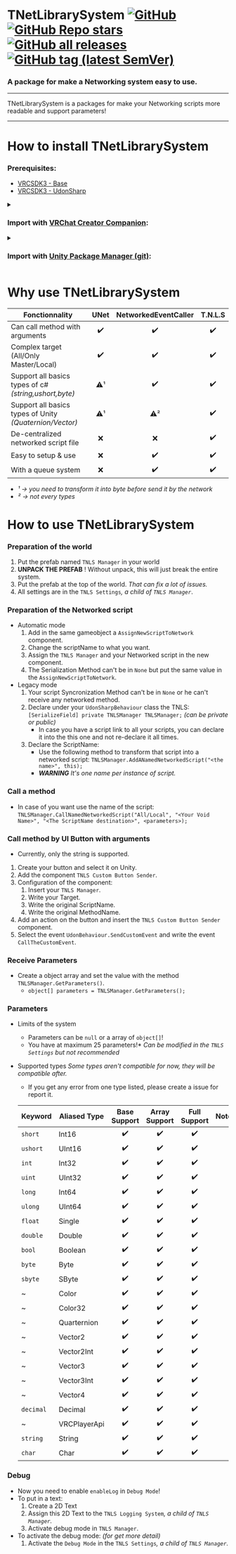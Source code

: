 <div>

# TNetLibrarySystem [![GitHub](https://img.shields.io/github/license/Matis-Projects/TNetLibrarySystem?color=blue&label=License&style=flat)](https://github.com/Matis-Projects/TNetLibrarySystem/blob/main/LICENSE) [![GitHub Repo stars](https://img.shields.io/github/stars/Matis-Projects/TNetLibrarySystem?style=flat&label=Stars)](https://github.com/Matis-Projects/TNetLibrarySystem/stargazers) [![GitHub all releases](https://img.shields.io/github/downloads/Matis-Projects/TNetLibrarySystem/total?color=blue&label=Downloads&style=flat)](https://github.com/Matis-Projects/TNetLibrarySystem/releases) [![GitHub tag (latest SemVer)](https://img.shields.io/github/v/tag/Matis-Projects/TNetLibrarySystem?color=blue&label=Release&sort=semver&style=flat)](https://github.com/Matis-Projects/TNetLibrarySystem/releases/latest)

</div>

### A package for make a Networking system easy to use. 

---

TNetLibrarySystem is a packages for make your Networking scripts more readable and support parameters!

---

# How to install TNetLibrarySystem

### Prerequisites:

* [VRCSDK3 - Base](https://vrchat.com/home/download)
* [VRCSDK3 - UdonSharp](https://vrchat.com/home/download)

<details><summary>

### Import with [VRChat Creator Companion](https://vcc.docs.vrchat.com/vpm/packages#user-packages):</summary>

> 1. Download `fr.tismatis.tnetlibrarysystem.zip` from [here](https://github.com/Matis-Projects/TNetLibrarySystem/releases/latest)
> 2. Unpack the .zip somewhere
> 3. In VRChat Creator Companion, navigate to `Settings` > `User Packages` > `Add`
> 4. Navigate to the unpacked folder, `fr.tismatis.tnetlibrarysystem` and click `Select Folder`
> 5. `TNetLibrarySystem` should now be visible under `Local User Packages` in the project view in VRChat Creator Companion
> 6. Click `Add`

</details><details><summary>

### Import with [Unity Package Manager (git)](https://docs.unity3d.com/2019.4/Documentation/Manual/upm-ui-giturl.html):</summary>

> 1. In the Unity toolbar, select `Window` > `Package Manager` > `[+]` > `Add package from git URL...` 
> 2. Paste the following link: `https://github.com/Matis-Projects/TNetLibrarySystem.git`

</details>


# Why use TNetLibrarySystem

|Fonctionnality|UNet|NetworkedEventCaller|T.N.L.S
|--------------|-------|-|-|
|Can call method with arguments|<center>✔️</center>|<center>✔️</center>|<center>✔️</center>
|Complex target (All/Only Master/Local)|<center>✔️</center>|<center>✔️</center>|<center>✔️</center>
|Support all basics types of c# *(string,ushort,byte)*|<center>⚠️¹</center>|<center>✔️</center>|<center>✔️</center>
|Support all basics types of Unity *(Quaternion/Vector)*|<center>⚠️¹</center>|<center>⚠️²</center>|<center>✔️</center>
|De-centralized networked script file|<center>❌</center>|<center>❌</center>|<center>✔️</center>
|Easy to setup & use|<center>❌</center>|<center>✔️</center>|<center>✔️</center>
|With a queue system|<center>❌</center>|<center>✔️</center>|<center>✔️</center>

* *¹ → you need to transform it into byte before send it by the network*
* *² → not every types*

# How to use TNetLibrarySystem

### Preparation of the world

1. Put the prefab named `TNLS Manager` in your world
2. **UNPACK THE PREFAB** ! Without unpack, this will just break the entire system.
3. Put the prefab at the top of the world. *That can fix a lot of issues.*
4. All settings are in the `TNLS Settings`*, a child of `TNLS Manager`*.

### Preparation of the Networked script

* Automatic mode
    1. Add in the same gameobject a `AssignNewScriptToNetwork` component.
    2. Change the scriptName to what you want.
    3. Assign the `TNLS Manager` and your Networked script in the new component.
    4. The Serialization Method can't be in `None` but put the same value in the `AssignNewScriptToNetwork`.
* Legacy mode
    1. Your script Syncronization Method can't be in `None` or he can't receive any networked method. 
    2. Declare under your `UdonSharpBehaviour` class the TNLS: `[SerializeField] private TNLSManager TNLSManager;` *(can be private or public)*
        * In case you have a script link to all your scripts, you can declare it into the this one and not re-declare it all times.
    3. Declare the ScriptName:
        * Use the following method to transform that script into a networked script: `TNLSManager.AddANamedNetworkedScript("<the name>", this);`
        *  ***WARNING** It's one name per instance of script.*

### Call a method

*   In case of you want use the name of the script: `TNLSManager.CallNamedNetworkedScript("All/Local", "<Your Void Name>", "<The ScriptName destination>", <parameters>);`

### Call method by UI Button with arguments

* Currently, only the string is supported.
1. Create your button and select it on Unity.
2. Add the component `TNLS Custom Button Sender`.
3. Configuration of the component: 
    1. Insert your `TNLS Manager`.
    2. Write your Target.
    3. Write the original ScriptName.
    4. Write the original MethodName.
4. Add an action on the button and insert the `TNLS Custom Button Sender` component.
5. Select the event `UdonBehaviour.SendCustomEvent` and write the event `CallTheCustomEvent`.

### Receive Parameters

* Create a object array and set the value with the method `TNLSManager.GetParameters()`.
    * `object[] parameters = TNLSManager.GetParameters();`

### Parameters

*   Limits of the system
    * Parameters can be `null` or a array of `object[]`!
    * You have at maximum 25 parameters!* *Can be modified in the `TNLS Settings` but not recommended*
*   Supported types
    *Some types aren't compatible for now, they will be compatible after.*
    - If you get any error from one type listed, please create a issue for report it.

    |Keyword|Aliased Type|Base Support|Array Support|Full Support|Note|
    |---------------|---------------|-|-|-|-|
    |`short`        |Int16          |<center>✔️</center>|<center>✔️</center>|<center>✔️</center>|
    |`ushort`       |UInt16         |<center>✔️</center>|<center>✔️</center>|<center>✔️</center>|
    |`int`          |Int32          |<center>✔️</center>|<center>✔️</center>|<center>✔️</center>|
    |`uint`         |UInt32         |<center>✔️</center>|<center>✔️</center>|<center>✔️</center>|
    |`long`         |Int64          |<center>✔️</center>|<center>✔️</center>|<center>✔️</center>|
    |`ulong`        |UInt64         |<center>✔️</center>|<center>✔️</center>|<center>✔️</center>|
    |`float`        |Single         |<center>✔️</center>|<center>✔️</center>|<center>✔️</center>|
    |`double`       |Double         |<center>✔️</center>|<center>✔️</center>|<center>✔️</center>|
    |`bool`         |Boolean        |<center>✔️</center>|<center>✔️</center>|<center>✔️</center>|
    |`byte`         |Byte           |<center>✔️</center>|<center>✔️</center>|<center>✔️</center>|
    |`sbyte`        |SByte          |<center>✔️</center>|<center>✔️</center>|<center>✔️</center>|
    |~              |Color          |<center>✔️</center>|<center>✔️</center>|<center>✔️</center>|
    |~              |Color32        |<center>✔️</center>|<center>✔️</center>|<center>✔️</center>|
    |~              |Quarternion    |<center>✔️</center>|<center>✔️</center>|<center>✔️</center>|
    |~              |Vector2        |<center>✔️</center>|<center>✔️</center>|<center>✔️</center>|
    |~              |Vector2Int     |<center>✔️</center>|<center>✔️</center>|<center>✔️</center>|
    |~              |Vector3        |<center>✔️</center>|<center>✔️</center>|<center>✔️</center>|
    |~              |Vector3Int     |<center>✔️</center>|<center>✔️</center>|<center>✔️</center>|
    |~              |Vector4        |<center>✔️</center>|<center>✔️</center>|<center>✔️</center>|
    |`decimal`      |Decimal        |<center>✔️</center>|<center>✔️</center>|<center>✔️</center>|
    |~              |VRCPlayerApi   |<center>✔️</center>|<center>✔️</center>|<center>✔️</center>|
    |`string`       |String         |<center>✔️</center>|<center>✔️</center>|<center>✔️</center>|
    |`char`         |Char           |<center>✔️</center>|<center>✔️</center>|<center>✔️</center>|

### Debug

* Now you need to enable `enableLog` in `Debug Mode`!
* To put in a text:
    1. Create a 2D Text
    2. Assign this 2D Text to the `TNLS Logging System`*, a child of `TNLS Manager`.*
    3. Activate debug mode in `TNLS Manager`.
* To activate the debug mode: *(for get more detail)*
    1. Activate the `Debug Mode` in the `TNLS Settings`*, a child of `TNLS Manager`.*